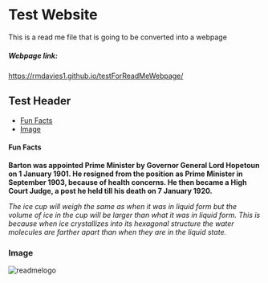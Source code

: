 # Test Website
This is a read me file that is going to be converted into a webpage
##### Webpage link:
https://rmdavies1.github.io/testForReadMeWebpage/ 
## Test Header
- [Fun Facts](#fun-facts)
- [Image](#image)
#### Fun Facts
**Barton was appointed Prime Minister by Governor General Lord Hopetoun on 1 January 1901. He resigned from the position as Prime Minister in September 1903, because of health concerns. He then became a High Court Judge, a post he held till his death on 7 January 1920.**

*The ice cup will weigh the same as when it was in liquid form but the volume of ice in the cup will be larger than what it was in liquid form. This is because when ice crystallizes into its hexagonal structure the water molecules are farther apart than when they are in the liquid state.*
### Image
![readmelogo](https://github.com/RMDavies1/testForReadMeWebpage/assets/102157633/6fb27df9-a0f7-43f0-81e2-25aef0ca3926)
